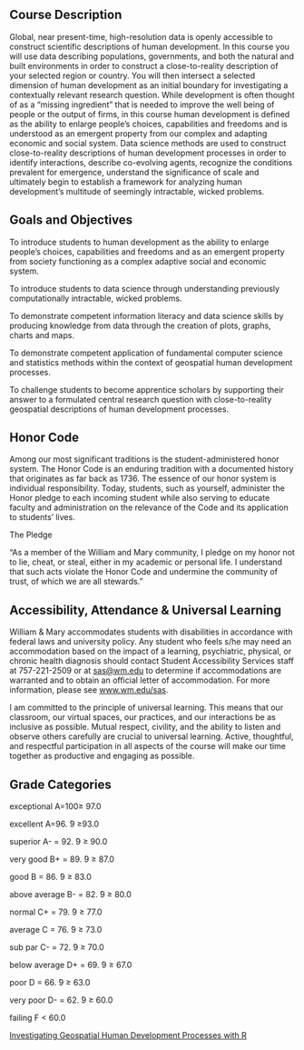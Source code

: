 ## Course Description

Global, near present-time, high-resolution data is openly accessible to construct scientific descriptions of human development. In this course you will use data describing populations, governments, and both the natural and built environments in order to construct a close-to-reality description of your selected region or country. You will then intersect a selected dimension of human development as an initial boundary for investigating a contextually relevant research question. While development is often thought of as a “missing ingredient” that is needed to improve the well being of people or the output of firms, in this course human development is defined as the ability to enlarge people’s choices, capabilities and freedoms and is understood as an emergent property from our complex and adapting economic and social system. Data science methods are used to construct close-to-reality descriptions of human development processes in order to identify interactions, describe co-evolving agents, recognize the conditions prevalent for emergence, understand the significance of scale and ultimately begin to establish a framework for analyzing human development’s multitude of seemingly intractable, wicked problems.

## Goals and Objectives
To introduce students to human development as the ability to enlarge people’s choices, capabilities and freedoms and as an emergent property from society functioning as a complex adaptive social and economic system.

To introduce students to data science through understanding previously computationally intractable, wicked problems.

To demonstrate competent information literacy and data science skills by producing knowledge from data through the creation of plots, graphs, charts and maps.

To demonstrate competent application of fundamental computer science and statistics methods within the context of geospatial human development processes.

To challenge students to become apprentice scholars by supporting their answer to a formulated central research question with close-to-reality geospatial descriptions of human development processes.

## Honor Code
Among our most significant traditions is the student-administered honor system. The Honor Code is an enduring tradition with a documented history that originates as far back as 1736. The essence of our honor system is individual responsibility. Today, students, such as yourself, administer the Honor pledge to each incoming student while also serving to educate faculty and administration on the relevance of the Code and its application to students’ lives.

The Pledge

“As a member of the William and Mary community, I pledge on my honor not to lie, cheat, or steal, either in my academic or personal life. I understand that such acts violate the Honor Code and undermine the community of trust, of which we are all stewards.”

## Accessibility, Attendance & Universal Learning
William & Mary accommodates students with disabilities in accordance with federal laws and university policy. Any student who feels s/he may need an accommodation based on the impact of a learning, psychiatric, physical, or chronic health diagnosis should contact Student Accessibility Services staff at 757-221-2509 or at sas@wm.edu to determine if accommodations are warranted and to obtain an official letter of accommodation. For more information, please see www.wm.edu/sas.

I am committed to the principle of universal learning. This means that our classroom, our virtual spaces, our practices, and our interactions be as inclusive as possible. Mutual respect, civility, and the ability to listen and observe others carefully are crucial to universal learning. Active, thoughtful, and respectful participation in all aspects of the course will make our time together as productive and engaging as possible.

## Grade Categories

exceptional A=100≥ 97.0

excellent A=96. ̄9 ≥93.0

superior A- = 92. ̄9 ≥ 90.0

very good B+ = 89. ̄9 ≥ 87.0

good B = 86. ̄9 ≥ 83.0

above average B- = 82. ̄9 ≥ 80.0

normal C+ = 79. ̄9 ≥ 77.0

average C = 76. ̄9 ≥ 73.0

sub par C- = 72. ̄9 ≥ 70.0

below average D+ = 69. ̄9 ≥ 67.0

poor D = 66. ̄9 ≥ 63.0

very poor D- = 62. ̄9 ≥ 60.0

failing F < 60.0








<a href = "https://tyzao.gitbook.io/geodatasci/">Investigating Geospatial Human Development Processes with R</a>  


